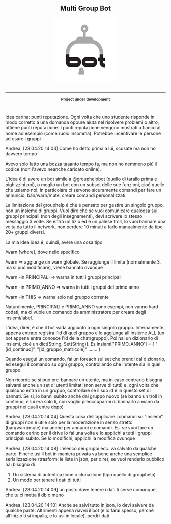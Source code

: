 <div align="center">
    <h2>Multi Group Bot</h2>
	<img src="temp_logo.png">
	<br>
	<br>
	<hr>
	<p>
		<p>
			<sup>
         <b>Project under development</b><br><br>
			</sup>
		</p>
	</p>
    <p>
</div>

Idea carina:
punti reputazione.
Ogni volta che uno studente risponde in modo corretto a una domanda oppure aiuta nel risolvere problemi o altro, ottiene punti reputazione.
I punti reputazione vengono mostrati a fianco al nome ad esempio (come ruolo insomma). Potrebbe incentivare le persone ad usare i gruppi

Andrea, [23.04.20 14:03]
Come ho detto prima a lui, scusate ma non ho davvero tempo

Avevo solo fatto una bozza taaanto tempo fa, ma non ho nemmeno piú il codice (non l'avevo neanche caricato online).


L'idea é di avere un bot simile a @grouphelpbot (quello di tarallo prima e pighizzini poi), o meglio un bot con un subset delle sue funzioni, cioé quelle che usiamo noi. In particolare ci servono sicuramente comandi per fare un annuncio, ban/warn/mute, creare comandi personalizzati.

La limitazione del grouphelp é che é pensato per gestire un singolo gruppo, non un insieme di gruppi. Vuol dire che se vuoi comunicare qualcosa sui gruppi principali (non degli insegnamenti), devi scrivere lo stesso messaggio 3 volte. Se entra un tizio ed é un palese troll, lo vuoi bannare una volta da tutto il network, non perdere 10 minuti a farlo manualmente da tipo 20+ gruppi diversi.

La mia idea idea é, quindi, avere una cosa tipo

/warn [where], dove nello specifico

/warn => aggiunge un warn globale. Se raggiunge il limite (normalmente 3, ma si puó modificare), viene bannato ovunque

/warn -in PRINCIPALI => warna in tutti i gruppi principali 

/warn -in PRIMO_ANNO => warna in tutti i gruppi del primo anno

/warn -in THIS => warna solo nel gruppo corrente 


Naturalmente, PRINCIPALI e PRIMO_ANNO sono esempi, non vanno hard-codati, ma ci vuole un comando da amministratore per creare degli insiemi/label. 




L'idea, direi, é che il bot vada aggiunto a ogni singolo gruppo. Internamente, appena entrato registra l'id di quel gruppo e lo aggiunge all'insieme ALL (un bot appena entra conosce l'id della chat/gruppo). 
Poi hai un dizionario di insiemi, cioé un dict[String, Set(String)]. Es insiemi['PRIMO_ANNO'] = { "[id_continuo]", "[id_gruppo_matricole]" ....... }

Quando esegui un comando, fai un foreach sul set che prendi dal dizionario, ed esegui il comando su ogni gruppo, controllando che l'utente sia in quel gruppo

Non ricordo se si puó pre-bannare un utente, ma in caso contrario bisogna salvarsi anche un set di utenti limitati (non serve di tutti) e, ogni volta che qualcuno entra in un gruppo, controllare se il suo id é in questo set di bannati. Se si, lo banni subito anche dal gruppo nuovo (se banno un troll in continuo, e lui era solo li, non voglio preoccuparmi di bannarlo a mano da gruppi nei quali entra dopo)

Andrea, [23.04.20 14:04]
Questa cosa dell'applicare i comandi su "insiemi" di gruppi non é utile solo per la moderazione in senso stretto (ban/warn/mute) ma anche per annunci e comandi. Es. se vuoi fare un comando carino per il drive lo fai una volta e lo applichi a tutti i gruppi principali subito. Se lo modifichi, applichi la modifica ovunque

Andrea, [23.04.20 14:08]
L'elenco dei gruppi ecc. va salvato da qualche parte. Finché usi il bot in maniera privata va bene anche una semplice serializzazione (trasformi le liste in json, per dire), se vuoi renderlo pubblico hai bisogno di 

1) Un sistema di autenticazione o clonazione (tipo quello di grouphelp) 
2) Un modo per tenere i dati di tutti

Andrea, [23.04.20 14:09]
un posto dove tenere i dati ti serve comunque, che tu ci metta il db o meno

Andrea, [23.04.20 14:10]
Anche se salvi tutto in json, lo devi salvare da qualche parte. Altrimenti appena riavvii il bot (e lo farai spesso, perché all'inizio ti si impalla, e lo usi in locale), perdi i dati
